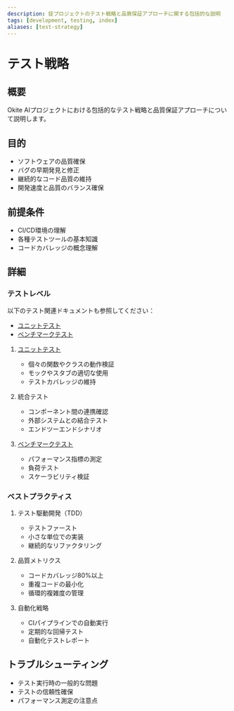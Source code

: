 ```yaml
---
description: 掟プロジェクトのテスト戦略と品質保証アプローチに関する包括的な説明
tags: [development, testing, index]
aliases: [test-strategy]
---
```


# テスト戦略

## 概要
Okite AIプロジェクトにおける包括的なテスト戦略と品質保証アプローチについて説明します。

## 目的
- ソフトウェアの品質確保
- バグの早期発見と修正
- 継続的なコード品質の維持
- 開発速度と品質のバランス確保

## 前提条件
- CI/CD環境の理解
- 各種テストツールの基本知識
- コードカバレッジの概念理解

## 詳細

### テストレベル

以下のテスト関連ドキュメントも参照してください：
- [ユニットテスト](testing/unit-testing.md)
- [ベンチマークテスト](testing/benchmark.md)


1. [ユニットテスト](testing/unit-testing.md)
   - 個々の関数やクラスの動作検証
   - モックやスタブの適切な使用
   - テストカバレッジの維持

2. 統合テスト
   - コンポーネント間の連携確認
   - 外部システムとの結合テスト
   - エンドツーエンドシナリオ

3. [ベンチマークテスト](testing/benchmark.md)
   - パフォーマンス指標の測定
   - 負荷テスト
   - スケーラビリティ検証

### ベストプラクティス
1. テスト駆動開発（TDD）
   - テストファースト
   - 小さな単位での実装
   - 継続的なリファクタリング

2. 品質メトリクス
   - コードカバレッジ80%以上
   - 重複コードの最小化
   - 循環的複雑度の管理

3. 自動化戦略
   - CIパイプラインでの自動実行
   - 定期的な回帰テスト
   - 自動化テストレポート

## トラブルシューティング

- テスト実行時の一般的な問題
- テストの信頼性確保
- パフォーマンス測定の注意点
